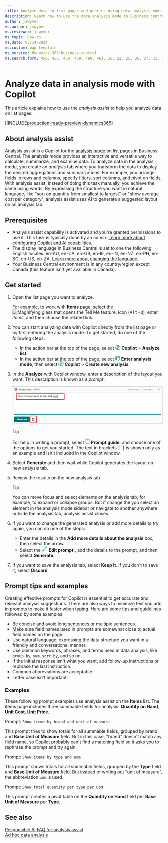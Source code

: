 ```yaml
---
title: Analyze data in list pages and queries using data analysis mode
description: Learn how to use the data analysis mode in Business central to analyze data.
author: jswymer 
ms.author: jswymer
ms.reviewer: jswymer
ms.topic: how-to
ms.date: 03/14/2024
ms.custom: bap-template
ms.service: dynamics-365-business-central
ms.search.form: 456, 457, 458, 459, 460, 461, 16, 22, 25, 26, 27, 31, 143, 144, 9300, 9301, 9303, 9304, 9305, 9306, 9307, 9309, 9310, 9311
---
```

# Analyze data in analysis mode with Copilot

This article explains how to use the *analysis assist* to help you analyze data on list pages.

[!INCLUDE[production-ready-preview-dynamics365](includes/production-ready-preview-dynamics365.md)]

## About analysis assist

Analysis assist is a Copilot for the [analysis mode](analysis-mode.md) on list pages in Business Central. The analysis mode provides an interactive and versatile way to calculate, summarize, and examine data. To analyze data in the analysis mode, you create an *analysis* tab where you transform the data to display the desired aggregations and summarizations. For example, you arrange fields in rows and columns, specify filters, sort columns, and pivot on fields. With analysis assist, instead of doing this task manually, you achieve the same using words. By expressing the structure you want in natural language, like "sort on quantity from smallest to largest" or "show average cost per category", analysis assist uses AI to generate a suggested layout on an analysis tab.


<!-- 

 However, the data analysis mode requires some understanding of how to structure fields to meet the desired aggregations and summarizations. It requires you to move fields around to the appropriate areas within analysis mode pane which data rows and columns to display, specify filters, sorting, grouping, pivoting and totals. Analysis assist minimizes these requirments by enabling you to express the desired layout in words. , like "group which data rows and columns to display, specify filters, sorting, grouping, pivoting and totals
--> 
## Prerequisites

- Analysis assist capability is activated and you're granted permissions to use it. This task is typically done by an admin. [Learn more about configuring Copilot and AI capabilities](enable-ai.md).
- The display language in Business Central is set to one the following English locales: en-AU, en-CA, en-GB, en-IE, en-IN, en-NZ, en-PH, en-SG, en-US, en-ZA. [Learn more about changing the language](ui-change-basic-settings.md#language).
- Your Business Central environment is in any country/region except Canada (this feature isn't yet available in Canada).

<!--
> [!NOTE]
> You may notice some list pages that don't include the **Analyze** switch for changing to the analysis mode. The reason is that developers can disable analysis mode on specific pages by using the [AnalysisModeEnabled property](/dynamics365/business-central/dev-itpro/developer/properties/devenv-analysismodeenabled-property) in AL.-->

## Get started

1. Open the list page you want to analyze.

   For example, to work with **Items** page, select the ![Magnifying glass that opens the Tell Me feature.](media/ui-search/search_small.png) icon (<kbd>Alt</kbd>+<kbd>Q</kbd>), enter *items*, and then choose the related link.

1. You can start analyzing data with Copilot directly from the list page or by first entering the analysis mode. To get started, do one of the following steps:

    - In the action bar at the top of the page, select ![Shows the copilot icon](media/copilot-icon.png) **Copilot** > **Analyze list**.
    - In the action bar at the top of the page, select ![Shows the enter analysis mode icon](media/analysis-mode-icon.png) **Enter analysis mode**, then select ![Shows the copilot icon](media/copilot-icon.png) **Copilot** > **Create new analysis**.

1. In the **Analyze** with Copilot window, enter a description of the layout you want. This description is known as a *prompt*.

    ![Shows the analysis assist Copilot](media/analysis-assist.png)

    > [!TIP]
    > For help in writing a prompt, select ![Shows the view prompt icon](media/prompt-guide-icon.png) **Prompt guide**, and choose one of the options to get you started. The text in brackets `[ ]` is shown only as an example and isn't included in the Copilot window.

1. Select **Generate** and then wait while Copilot generates the layout on new analysis tab.
1. Review the results on the new analysis tab.

   > [!TIP]
   > You can move focus and select elements on the analysis tab, for example, to expand or collapse groups. But if change the you select an element in the analysis mode sidebar or navigate to another anywhere outside the analysis tab, analysis assist closes.

1. If you want to change the generated analysis or add more details to try again, you can do one of the steps:

   - Enter the details in the **Add more details about the analysis** box, then select the arrow.
   - Select the ![Shows the edit prompt pencil icon](media/edit-pencil.png) **Edit prompt:**, add the details to the prompt, and then select **Generate**.

1. If you want to save the analysis tab, select **Keep it**. If you don't to save it, select **Discard**.

## Prompt tips and examples

Creating effective prompts for Copilot is essential to get accurate and relevant analysis suggestions. There are also ways to minimize text you add in prompts to make it faster when typing. Here are some tips and guidelines followed by some examples:

- Be concise and avoid long sentences or multiple sentences.
- Make sure field names used in prompts are somewhat close to actual field names on the page.
- Use natural language, expressing the data structure you want in a friendly and conversational manner.
- Use common keywords, phrases, and terms used in data analysis, like `group by`, `sum`, `sort by`, and so on.
- If the initial response isn't what you want, add follow-up instructions or rephrase the last instruction.
- Common abbreviations are acceptable.
- Letter case isn't important.

### Examples

These following prompt examples use analysis assist on the **Items** list. The items page includes three summable fields for analysis: **Quantity on Hand**, **Unit Cost**, **Unit Price**.

Prompt: `Show items by brand and unit of measure`

This prompt tries to show totals for all summable fields, grouped by brand and **Base Unit of Measure** field. But in this case, "brand" doesn't match any field name, so Copilot probably can't find a matching field so it asks you to rephrase the prompt and try again.

Prompt: `Show items by type and uom`

This prompt shows totals for all summable fields, grouped by the **Type** field and **Base Unit of Measure** field. But instead of writing out "unit of measure", the abbreviation `uom` is used.

Prompt: `Show total quantity per type per UoM`

This prompt creates a pivot table on the **Quantity on Hand** field per **Base Unit of Measure** per **Type**.

## See also

[Responsible AI FAQ for analysis assist](faqs-analysis-assist.md)  
[Ad hoc data analysis](reports-adhoc-analysis.md)  

